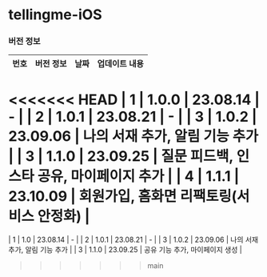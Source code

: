 # tellingme-iOS


### 버전 정보
| 번호 | 버전 정보 | 날짜 | 업데이트 내용 |
| -- | -- | -- | -- |
<<<<<<< HEAD
| 1 | 1.0.0 | 23.08.14 | - |
| 2 | 1.0.1 | 23.08.21 | - |
| 3 | 1.0.2 | 23.09.06 | 나의 서재 추가, 알림 기능 추가 |
| 3 | 1.1.0 | 23.09.25 | 질문 피드백, 인스타 공유, 마이페이지 추가 |
| 4 | 1.1.1 | 23.10.09 | 회원가입, 홈화면 리팩토링(서비스 안정화) |
=======
| 1 | 1.0 | 23.08.14 | - |
| 2 | 1.0.1 | 23.08.21 | - |
| 3 | 1.0.2 | 23.09.06 | 나의 서재 추가, 알림 기능 추가 |
| 3 | 1.1.0 | 23.09.25 | 공유 기능 추가, 마이페이지 생성 |
>>>>>>> main
